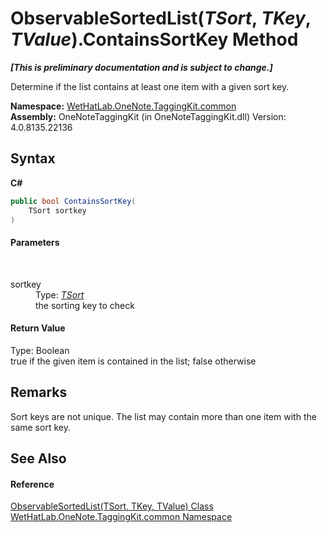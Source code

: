 # ObservableSortedList(*TSort*, *TKey*, *TValue*).ContainsSortKey Method 
 _**\[This is preliminary documentation and is subject to change.\]**_

Determine if the list contains at least one item with a given sort key.

**Namespace:**&nbsp;<a href="bcdbab9c-63d1-48a4-6937-af53fb8d9a55.md">WetHatLab.OneNote.TaggingKit.common</a><br />**Assembly:**&nbsp;OneNoteTaggingKit (in OneNoteTaggingKit.dll) Version: 4.0.8135.22136

## Syntax

**C#**<br />
``` C#
public bool ContainsSortKey(
	TSort sortkey
)
```


#### Parameters
&nbsp;<dl><dt>sortkey</dt><dd>Type: <a href="89870249-f56d-ac32-0b8d-d26e5712ecac.md">*TSort*</a><br />the sorting key to check</dd></dl>

#### Return Value
Type: Boolean<br />true if the given item is contained in the list; false otherwise

## Remarks
Sort keys are not unique. The list may contain more than one item with the same sort key.

## See Also


#### Reference
<a href="89870249-f56d-ac32-0b8d-d26e5712ecac.md">ObservableSortedList(TSort, TKey, TValue) Class</a><br /><a href="bcdbab9c-63d1-48a4-6937-af53fb8d9a55.md">WetHatLab.OneNote.TaggingKit.common Namespace</a><br />